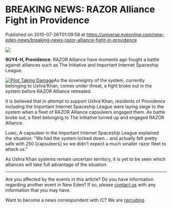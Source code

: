 # BREAKING NEWS: RAZOR Alliance Fight in Providence
Published on 2010-07-26T01:09:58 at https://universe.eveonline.com/new-eden-news/breaking-news-razor-alliance-fight-in-providence

![](http://www.eve-ic.net/media/assets/icarticlebanner.png)  
  
 **9UY4-H, Providence:** RAZOR Alliance have moments ago fought a battle against alliances such as The Initiative and Important Internet Spaceship League.  
  
[![Pilot Taking Damage](http://www.eve-ic.net/media/articles/4014/pilottakingdamagethumb.png)](http://www.eve-ic.net/media/igbd/igbd.php?faction=ic&url=http://www.eve-ic.net/media/articles/4014/pilottakingdamage.png)As the sovereignty of the system, currently belonging to Ushra'Khan, comes under threat, a fight broke out in the system before RAZOR Alliance retreated.  
  
It is believed that in attempt to support Ushra'Khan, residents of Providence including the Important Internet Spaceship League were laying siege to the system when a fleet of RAZOR Alliance capsuleers engaged them. As battle broke out, a fleet belonging to The Initiative turned up and engaged RAZOR Alliance.  
  
Luwc, A capsuleer in the Important Internet Spaceship League explained the situation: "We had the system locked down... and actually felt pretty safe with 250 [capsuleers] so we didn't expect a much smaller razor fleet to attack us."  
  
As Ushra'Khan systems remain uncertain territory, it is yet to be seen which alliances will take full advantage of the situation.

* * *

Are you affected by the events in this article? Do you have information regarding another event in New Eden? If so, please [contact us](http://www.eveonline.com/news.asp?a=submitrp) with any information that you may have.  
  
Want to become a news correspondent with IC? We are [recruiting](http://www.eveonline.com/isd.asp).
